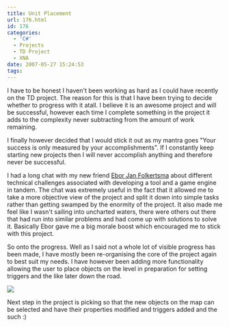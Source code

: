 ```yaml
---
title: Unit Placement
url: 176.html
id: 176
categories:
  - 'C#'
  - Projects
  - TD Project
  - XNA
date: 2007-05-27 15:24:53
tags:
---
```


I have to be honest I haven't been working as hard as I could have recently on the TD project. The reason for this is that I have been trying to decide whether to progress with it atall. I believe it is an awesome project and will be successful, however each time I complete something in the project it adds to the complexity never subtracting from the amount of work remaining.

<!-- more -->

I finally however decided that I would stick it out as my mantra goes &quot;Your success is only measured by your accomplishments&quot;. If I constantly keep starting new projects then I will never accomplish anything and therefore never be successful.

I had a long chat with my new friend [Ebor Jan Folkertsma](https://www.folkertsma.net/) about different technical challenges associated with developing a tool and a game engine in tandem. The chat was extremely useful in the fact that it allowed me to take a more objective view of the project and split it down into simple tasks rather than getting swamped by the enormity of the project. It also made me feel like I wasn't sailing into uncharted waters, there were others out there that had run into similar problems and had come up with solutions to solve it. Basically Ebor gave me a big morale boost which encouraged me to stick with this project.

So onto the progress. Well as I said not a whole lot of visible progress has been made, I have mostly been re-organising the core of the project again to best suit my needs. I have however been adding more functionality allowing the user to place objects on the level in preparation for setting triggers and the like later down the road.

[![](https://www.mikecann.co.uk/Work/TDProject/engine05.jpg)](https://www.mikecann.co.uk/Work/TDProject/engine05.jpg)

Next step in the project is picking so that the new objects on the map can be selected and have their properties modified and triggers added and the such :)
